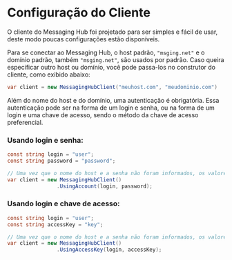 # Configuração do Cliente

O cliente do Messaging Hub foi projetado para ser simples e fácil de usar, deste modo poucas configurações estão disponíveis.

Para se conectar ao Messaging Hub, o host padrão, `"msging.net"` e o domínio padrão, também `"msging.net"`, são usados por padrão. Caso queira especificar outro host ou domínio, você pode passa-los no construtor do cliente, como exibido abaixo:  

```C#
var client = new MessagingHubClient("meuhost.com", "meudominio.com")
```

Além do nome do host e do domínio, uma autenticação é obrigatória. Essa autenticação pode ser na forma de um login e senha, ou na forma de um login e uma chave de acesso, sendo o método da chave de acesso preferencial.

### Usando login e senha:

```C#
const string login = "user";
const string password = "password";

// Uma vez que o nome do host e a senha não foram informados, os valores padrões serão usados.
var client = new MessagingHubClient()
                .UsingAccount(login, password);
```

### Usando login e chave de acesso:

```C#
const string login = "user";
const string accessKey = "key";

// Uma vez que o nome do host e a senha não foram informados, os valores padrões serão usados.
var client = new MessagingHubClient()
                .UsingAccessKey(login, accessKey);
```